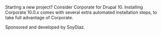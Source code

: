 Starting a new project? Consider Corporate for Drupal 10.
Installing Corporate 10.0.x comes with several extra automated installation
steps, to take full advantage of Corporate.

Sponsored and developed by SoyDiaz.